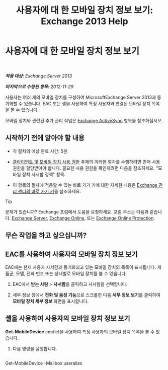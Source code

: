 ﻿---
title: '사용자에 대 한 모바일 장치 정보 보기: Exchange 2013 Help'
TOCTitle: 사용자에 대 한 모바일 장치 정보 보기
ms:assetid: 4fd263c0-ad61-416c-bd68-339bf66605cf
ms:mtpsurl: https://technet.microsoft.com/ko-kr/library/Aa997974(v=EXCHG.150)
ms:contentKeyID: 50483086
ms.date: 05/22/2018
mtps_version: v=EXCHG.150
ms.translationtype: MT
---

# 사용자에 대 한 모바일 장치 정보 보기

 

_**적용 대상:** Exchange Server 2013_

_**마지막으로 수정된 항목:** 2012-11-29_

사용자는 여러 개의 모바일 장치를 구성하여 MicrosoftExchange Server 2013과 동기화할 수 있습니다. EAC 또는 셸을 사용하여 특정 사용자와 연결된 모바일 장치 목록을 볼 수 있습니다.

모바일 장치와 관련된 추가 관리 작업은 [Exchange ActiveSync](exchange-activesync-exchange-2013-help.md) 항목을 참조하십시오.

## 시작하기 전에 알아야 할 내용

  - 각 절차의 예상 완료 시간: 5분.

  - [클라이언트 및 모바일 장치 사용 권한](clients-and-mobile-devices-permissions-exchange-2013-help.md) 주제의 이러한 절차를 수행하려면 먼저 사용 권한을 할당받아야 합니다. 필요한 사용 권한을 확인하려면 다음을 참조하세요. "모바일 장치 사서함 정책" 항목.

  - 이 항목의 절차에 적용할 수 있는 바로 가기 키에 대한 자세한 내용은 [Exchange 관리 센터의 바로 가기 키](keyboard-shortcuts-in-the-exchange-admin-center-exchange-online-protection-help.md)을 참조하세요.


> [!TIP]
> 문제가 있습니까? Exchange 포럼에서 도움을 요청하세요. 포럼 주소는 다음과 같습니다. <A href="https://go.microsoft.com/fwlink/p/?linkid=60612">Exchange Server</A>, <A href="https://go.microsoft.com/fwlink/p/?linkid=267542">Exchange Online</A>, 또는 <A href="https://go.microsoft.com/fwlink/p/?linkid=285351">Exchange Online Protection</A>.



## 무슨 작업을 하고 싶으십니까?

## EAC를 사용하여 사용자의 모바일 장치 정보 보기

EAC에는 현재 사용자 사서함과 동기화되고 있는 모바일 장치의 목록이 표시됩니다. 제품군, 모델, 전화 번호 또는 상태별로 모바일 장치를 볼 수 있습니다.

1.  EAC에서 **받는 사람** \> **사서함**을 클릭하고 사서함을 선택합니다.

2.  세부 정보 창에서 **전화 및 음성 기능**으로 스크롤한 다음 **세부 정보 보기**를 클릭하여 **모바일 장치 세부 정보** 화면을 표시합니다.

## 셸을 사용하여 사용자의 모바일 장치 정보 보기

**Get-MobileDevice** cmdlet을 사용하여 특정 사용자의 모바일 장치 목록을 볼 수 있습니다.

1.  다음 명령을 실행합니다.
    
    ```powershell
Get-MobileDevice -Mailbox useralias
```

